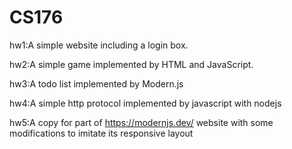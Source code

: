 # CS176
hw1:A simple website including a login box.

hw2:A simple game implemented by HTML and JavaScript.

hw3:A todo list implemented by Modern.js

hw4:A simple http protocol implemented by javascript with nodejs

hw5:A copy for part of https://modernjs.dev/ website with some modifications to imitate its responsive layout 